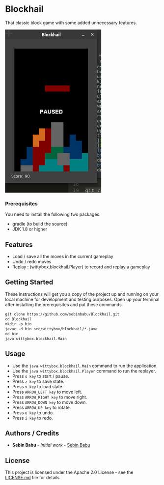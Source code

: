 # Blockhail

That classic block game with some added unnecessary features.

![Blockhail](https://github.com/sebinbabu/Blockhail/raw/master/Blockhail.png)

### Prerequisites

You need to install the following two packages: 
* gradle (to build the source)
* JDK 1.8 or higher

## Features

* Load / save all the moves in the current gameplay
* Undo / redo moves
* Replay : (wittybox.blockhail.Player) to record and replay a gameplay

## Getting Started

These instructions will get you a copy of the project up and running on your local machine for development and testing purposes. Open up your terminal after installing the prerequisites and put these commands.

```
git clone https://github.com/sebinbabu/Blockhail.git
cd Blockhail
mkdir -p bin
javac -d bin src/wittybox/blockhail/*.java
cd bin
java wittybox.blockhail.Main
```
## Usage

* Use the ```java wittybox.blockhail.Main``` command to run the application.
* Use the ```java wittybox.blockhail.Player``` command to run the replayer.
* Press ```s key``` to start / pause.
* Press ```z key``` to save state.
* Press ```x key``` to load state.
* Press ```ARROW_LEFT key``` to move left.
* Press ```ARROW_RIGHT key``` to move right.
* Press ```ARROW_DOWN key``` to move down.
* Press ```ARROW_UP key``` to rotate.
* Press ```u key``` to undo.
* Press ```i key``` to redo.


## Authors / Credits

* **Sebin Babu** - *Initial work* - [Sebin Babu](https://github.com/sebinbabu)

## License

This project is licensed under the Apache 2.0 License - see the [LICENSE.md](LICENSE.md) file for details

